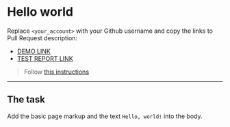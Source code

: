 # Hello world
Replace `<your_account>` with your Github username and copy the links to Pull Request description:
- [DEMO LINK](https://lanebx.github.io/layout_hello-world/)
- [TEST REPORT LINK](https://lanebx.github.io/layout_hello-world/report/html_report/)

> Follow [this instructions](https://github.com/mate-academy/layout_task-guideline#how-to-solve-the-layout-tasks-on-github)
___

## The task 
Add the basic page markup and the text `Hello, world!` into the body.
